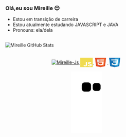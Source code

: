 ### Olá,eu sou Mireille 😊
- Estou em transição de carreira
- Estou atualmente estudando JAVASCRIPT e JAVA
- Pronouns: ela/dela
  ##
![Mireille GitHub Stats ](https://github-readme-stats.vercel.app/api?username=MireilleCristina&show_icons=true&theme=radical)
<div align="center">
  <a href="https://github.com/MireilleCristina">
 

 <div style="display: inline_block"><br
   <link rel="stylesheet" href="https://cdn.jsdelivr.net/gh/devicons/devicon@v2.15.1/devicon.min.css">
  <img align="center" alt="Mireille-Js" height="30" width="40" src="https://cdn.jsdelivr.net/gh/devicons/devicon/icons/java/java-plain-wordmark.svg" />
  <img align="center" alt="Mireille-Js" height="30" width="40" src="https://raw.githubusercontent.com/devicons/devicon/master/icons/javascript/javascript-plain.svg">
  <img align="center" alt="Mireille-HTML" height="30" width="40" src="https://raw.githubusercontent.com/devicons/devicon/master/icons/html5/html5-original.svg">
  <img align="center" alt="Mireille-CSS" height="30" width="40" src="https://raw.githubusercontent.com/devicons/devicon/master/icons/css3/css3-original.svg">
<div> 
 
  ![Snake animation](https://github.com/MireilleCristina/MireilleCristina/blob/output/github-contribution-grid-snake.svg)
 
</div>

